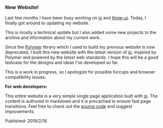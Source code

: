### New Website! ###

Last few months I have been busy working on [io](https://github.com/arodic/io) and [three-ui](https://github.com/arodic/three-ui). Today, I finally got around to updating my website.

This is mostly a technical update but I also added some new projects to the archive and information about my current work.

Since the [Polymer](https://github.com/polymer) library which I used to build my previous website is now deprecated, I built this new website with the latest version of [io](https://github.com/arodic/io), inspired by Polymer and powered by the latest web standards. I hope this will be a good testcase for the designs and ideas I've developed so far.

This is a work in progress, so I apologize for possible hiccups and browser compatibility issues.

**For web developers:**

This entire website is a very simple single page application built with [io](https://github.com/arodic/io). The content is authored in markdown and it is precached to ensure fast page transitions. Feel free to check out the [source code](https://github.com/arodic/arodic.github.com) and suggest improvements.

<div class="publishdate">Published: 2019/2/16</div>
